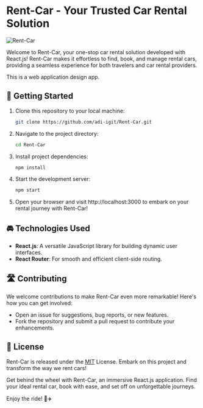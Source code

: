 # Rent-Car - Your Trusted Car Rental Solution

![Rent-Car](https://res.cloudinary.com/dd40wbf0z/image/upload/v1692419118/1_xez0wc.png)

Welcome to Rent-Car, your one-stop car rental solution developed with React.js! Rent-Car makes it effortless to find, book, and manage rental cars, providing a seamless experience for both travelers and car rental providers.

This is a web application design app.

## 🚀 Getting Started

1. Clone this repository to your local machine:

   ```bash
   git clone https://github.com/adi-igit/Rent-Car.git
   ```
   
2. Navigate to the project directory:

   ```bash
   cd Rent-Car
   ```
   
3. Install project dependencies:

   ```bash
   npm install
   ```
4. Start the development server:

   ```bash
   npm start
   ```

5. Open your browser and visit http://localhost:3000 to embark on your rental journey with Rent-Car!

## 🚘 Technologies Used

* **React.js**: A versatile JavaScript library for building dynamic user interfaces.
* **React Router**: For smooth and efficient client-side routing.

## 🛣️ Contributing

We welcome contributions to make Rent-Car even more remarkable! Here's how you can get involved:

* Open an issue for suggestions, bug reports, or new features.
* Fork the repository and submit a pull request to contribute your enhancements.

## 📜 License
Rent-Car is released under the [MIT](https://github.com/adi-igit/Rent-Car/blob/main/LICENSE) License. Embark on this project and transform the way we rent cars!

Get behind the wheel with Rent-Car, an immersive React.js application. Find your ideal rental car, book with ease, and set off on unforgettable journeys.

Enjoy the ride! 🚗✈️
